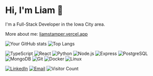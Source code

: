 # Hi, I'm Liam 	👋
I'm a Full-Stack Developer in the Iowa City area.



More about me: [liamstamper.vercel.app](https://liamstamper.vercel.app)

![Your GitHub stats](https://github-readme-stats.vercel.app/api?username=liamstamper&show_icons=true&theme=radical)
![Top Langs](https://github-readme-stats.vercel.app/api/top-langs/?username=liamstamper&layout=compact&theme=radical)

![TypeScript](https://img.shields.io/badge/TypeScript-3178C6?logo=typescript&logoColor=white)
![React](https://img.shields.io/badge/React-61DAFB?logo=react&logoColor=black)
![Python](https://img.shields.io/badge/Python-3776AB?logo=python&logoColor=white)
![Node.js](https://img.shields.io/badge/Node.js-339933?logo=node.js&logoColor=white)
![Express](https://img.shields.io/badge/Express-gray?logo=express&logoColor=white)
![PostgreSQL](https://img.shields.io/badge/PostgreSQL-336791?logo=postgresql&logoColor=white)
![MongoDB](https://img.shields.io/badge/MongoDB-47A248?logo=mongodb&logoColor=white)
![Git](https://img.shields.io/badge/Git-F05032?logo=git&logoColor=white)
![Docker](https://img.shields.io/badge/Docker-2496ED?logo=docker&logoColor=white)
![Linux](https://img.shields.io/badge/Linux-FCC624?logo=linux&logoColor=black)

[![LinkedIn](https://img.shields.io/badge/LinkedIn-0077B5?logo=linkedin&logoColor=white)](https://linkedin.com/in/liamstamper)
[![Email](https://img.shields.io/badge/Email-D14836?logo=gmail&logoColor=white)](mailto:liam.stamper@gmail.com)
![Visitor Count](https://komarev.com/ghpvc/?username=liamstamper&color=blue)
